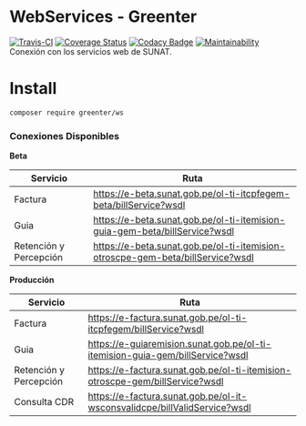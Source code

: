 # WebServices - Greenter

[![Travis-CI](https://img.shields.io/travis/giansalex/greenter-ws.svg?label=build&branch=master&style=flat-square)](https://travis-ci.org/giansalex/greenter-ws)
[![Coverage Status](https://img.shields.io/coveralls/giansalex/greenter-ws.svg?label=coveralls&style=flat-square&branch=master)](https://coveralls.io/github/giansalex/greenter-ws?branch=master)
[![Codacy Badge](https://api.codacy.com/project/badge/Grade/64cabd82882a461dbf82bdeb6accbc13)](https://www.codacy.com/app/giansalex/greenter-ws?utm_source=github.com&amp;utm_medium=referral&amp;utm_content=giansalex/greenter-ws&amp;utm_campaign=Badge_Grade)
[![Maintainability](https://api.codeclimate.com/v1/badges/812e64207e72fbbde6e4/maintainability)](https://codeclimate.com/github/giansalex/greenter-ws/maintainability)    
Conexión con los servicios web de SUNAT.

# Install
```bash
composer require greenter/ws
```

### Conexiones Disponibles
**Beta**

| Servicio               | Ruta                                                                            |
|------------------------|---------------------------------------------------------------------------------|
| Factura                | https://e-beta.sunat.gob.pe/ol-ti-itcpfegem-beta/billService?wsdl               |
| Guia                   | https://e-beta.sunat.gob.pe/ol-ti-itemision-guia-gem-beta/billService?wsdl      |
| Retención y Percepción | https://e-beta.sunat.gob.pe/ol-ti-itemision-otroscpe-gem-beta/billService?wsdl  |

**Producción**

| Servicio               | Ruta                                                                            |
|------------------------|---------------------------------------------------------------------------------|
| Factura                | https://e-factura.sunat.gob.pe/ol-ti-itcpfegem/billService?wsdl                 |
| Guia                   | https://e-guiaremision.sunat.gob.pe/ol-ti-itemision-guia-gem/billService?wsdl   |
| Retención y Percepción | https://e-factura.sunat.gob.pe/ol-ti-itemision-otroscpe-gem/billService?wsdl    |
| Consulta CDR           | https://e-factura.sunat.gob.pe/ol-it-wsconsvalidcpe/billValidService?wsdl       |
